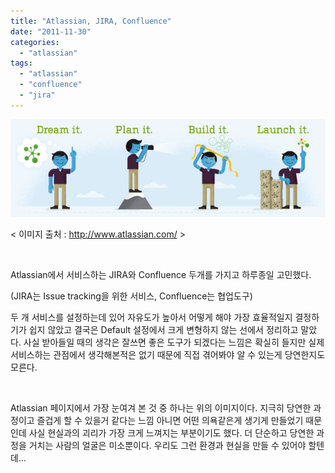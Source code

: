 ```yaml
---
title: "Atlassian, JIRA, Confluence"
date: "2011-11-30"
categories: 
  - "atlassian"
tags: 
  - "atlassian"
  - "confluence"
  - "jira"
---
```


[![](images/스크린샷-2011-12-01-오전-1.13.19.png "스크린샷 2011-12-01 오전 1.13.19")](https://blurblah.net/wp-content/uploads/2011/12/스크린샷-2011-12-01-오전-1.13.19.png)

< 이미지 출처 : http://www.atlassian.com/ >

 

Atlassian에서 서비스하는 JIRA와 Confluence 두개를 가지고 하루종일 고민했다.

(JIRA는 Issue tracking을 위한 서비스, Confluence는 협업도구)

두 개 서비스를 설정하는데 있어 자유도가 높아서 어떻게 해야 가장 효율적일지 결정하기가 쉽지 않았고 결국은 Default 설정에서 크게 변형하지 않는 선에서 정리하고 말았다. 사실 받아들일 때의 생각은 잘쓰면 좋은 도구가 되겠다는 느낌은 확실히 들지만 실제 서비스하는 관점에서 생각해본적은 없기 때문에 직접 겪어봐야 알 수 있는게 당연한지도 모른다.

 

Atlassian 페이지에서 가장 눈여겨 본 것 중 하나는 위의 이미지이다. 지극히 당연한 과정이고 즐겁게 할 수 있을거 같다는 느낌 아니면 어떤 의욕같은게 생기게 만들었기 때문인데 사실 현실과의 괴리가 가장 크게 느껴지는 부분이기도 했다. 더 단순하고 당연한 과정을 거치는 사람의 얼굴은 미소뿐이다. 우리도 그런 환경과 현실을 만들 수 있어야 할텐데...
